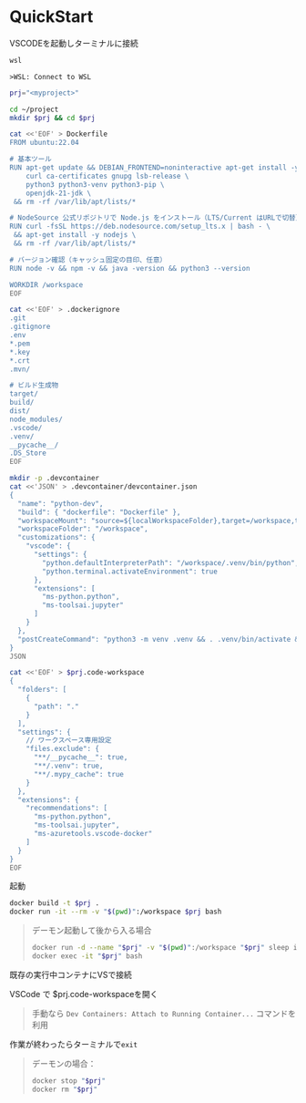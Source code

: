 # QuickStart

VSCODEを起動しターミナルに接続

```ps
wsl
```


```vscode
>WSL: Connect to WSL
```

```bash
prj="<myproject>"
```


```bash
cd ~/project
mkdir $prj && cd $prj

cat <<'EOF' > Dockerfile
FROM ubuntu:22.04

# 基本ツール
RUN apt-get update && DEBIAN_FRONTEND=noninteractive apt-get install -y \
    curl ca-certificates gnupg lsb-release \
    python3 python3-venv python3-pip \
    openjdk-21-jdk \
 && rm -rf /var/lib/apt/lists/*

# NodeSource 公式リポジトリで Node.js をインストール（LTS/Current はURLで切替）
RUN curl -fsSL https://deb.nodesource.com/setup_lts.x | bash - \
 && apt-get install -y nodejs \
 && rm -rf /var/lib/apt/lists/*

# バージョン確認（キャッシュ固定の目印、任意）
RUN node -v && npm -v && java -version && python3 --version

WORKDIR /workspace
EOF

cat <<'EOF' > .dockerignore
.git
.gitignore
.env
*.pem
*.key
*.crt
.mvn/

# ビルド生成物
target/
build/
dist/
node_modules/
.vscode/
.venv/
__pycache__/
.DS_Store
EOF

mkdir -p .devcontainer
cat <<'JSON' > .devcontainer/devcontainer.json
{
  "name": "python-dev",
  "build": { "dockerfile": "Dockerfile" },
  "workspaceMount": "source=${localWorkspaceFolder},target=/workspace,type=bind",
  "workspaceFolder": "/workspace",
  "customizations": {
    "vscode": {
      "settings": {
        "python.defaultInterpreterPath": "/workspace/.venv/bin/python",
        "python.terminal.activateEnvironment": true
      },
      "extensions": [
        "ms-python.python",
        "ms-toolsai.jupyter"
      ]
    }
  },
  "postCreateCommand": "python3 -m venv .venv && . .venv/bin/activate && python -V"
}
JSON

cat <<'EOF' > $prj.code-workspace
{
  "folders": [
    {
      "path": "."
    }
  ],
  "settings": {
    // ワークスペース専用設定
    "files.exclude": {
      "**/__pycache__": true,
      "**/.venv": true,
      "**/.mypy_cache": true
    }
  },
  "extensions": {
    "recommendations": [
      "ms-python.python",
      "ms-toolsai.jupyter",
      "ms-azuretools.vscode-docker"
    ]
  }
}
EOF

```

起動

```bash
docker build -t $prj .
docker run -it --rm -v "$(pwd)":/workspace $prj bash
```

>デーモン起動して後から入る場合
>```bash
>docker run -d --name "$prj" -v "$(pwd)":/workspace "$prj" sleep infinity
>docker exec -it "$prj" bash
>```
>



既存の実行中コンテナにVSで接続

VSCode で $prj.code-workspaceを開く

> 手動なら
> `Dev Containers: Attach to Running Container...`
> コマンドを利用

作業が終わったらターミナルで`exit`

>デーモンの場合：
>```bash
>docker stop "$prj"
>docker rm "$prj"
>```
